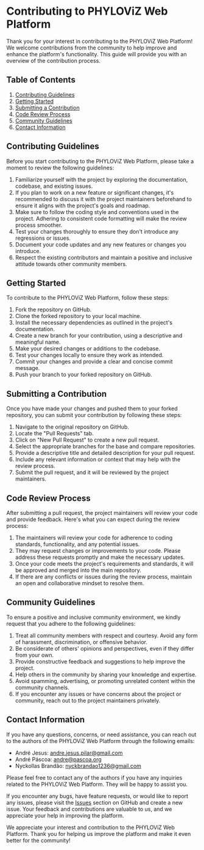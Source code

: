# Contributing to PHYLOViZ Web Platform

Thank you for your interest in contributing to the PHYLOViZ Web Platform! We welcome contributions from the community to help improve and enhance the platform's functionality. This guide will provide you with an overview of the contribution process.

## Table of Contents

1. [Contributing Guidelines](#contributing-guidelines)
2. [Getting Started](#getting-started)
3. [Submitting a Contribution](#submitting-a-contribution)
4. [Code Review Process](#code-review-process)
5. [Community Guidelines](#community-guidelines)
6. [Contact Information](#contact-information)

## Contributing Guidelines

Before you start contributing to the PHYLOViZ Web Platform, please take a moment to review the following guidelines:

1. Familiarize yourself with the project by exploring the documentation, codebase, and existing issues.
2. If you plan to work on a new feature or significant changes, it's recommended to discuss it with the project maintainers beforehand to ensure it aligns with the project's goals and roadmap.
3. Make sure to follow the coding style and conventions used in the project. Adhering to consistent code formatting will make the review process smoother.
4. Test your changes thoroughly to ensure they don't introduce any regressions or issues.
5. Document your code updates and any new features or changes you introduce.
6. Respect the existing contributors and maintain a positive and inclusive attitude towards other community members.

## Getting Started

To contribute to the PHYLOViZ Web Platform, follow these steps:

1. Fork the repository on GitHub.
2. Clone the forked repository to your local machine.
3. Install the necessary dependencies as outlined in the project's documentation.
4. Create a new branch for your contribution, using a descriptive and meaningful name.
5. Make your desired changes or additions to the codebase.
6. Test your changes locally to ensure they work as intended.
7. Commit your changes and provide a clear and concise commit message.
8. Push your branch to your forked repository on GitHub.

## Submitting a Contribution

Once you have made your changes and pushed them to your forked repository, you can submit your contribution by following these steps:

1. Navigate to the original repository on GitHub.
2. Locate the "Pull Requests" tab.
3. Click on "New Pull Request" to create a new pull request.
4. Select the appropriate branches for the base and compare repositories.
5. Provide a descriptive title and detailed description for your pull request.
6. Include any relevant information or context that may help with the review process.
7. Submit the pull request, and it will be reviewed by the project maintainers.

## Code Review Process

After submitting a pull request, the project maintainers will review your code and provide feedback. Here's what you can expect during the review process:

1. The maintainers will review your code for adherence to coding standards, functionality, and any potential issues.
2. They may request changes or improvements to your code. Please address these requests promptly and make the necessary updates.
3. Once your code meets the project's requirements and standards, it will be approved and merged into the main repository.
4. If there are any conflicts or issues during the review process, maintain an open and collaborative mindset to resolve them.

## Community Guidelines

To ensure a positive and inclusive community environment, we kindly request that you adhere to the following guidelines:

1. Treat all community members with respect and courtesy. Avoid any form of harassment, discrimination, or offensive behavior.
2. Be considerate of others' opinions and perspectives, even if they differ from your own.
3. Provide constructive feedback and suggestions to help improve the project.
4. Help others in the community by sharing your knowledge and expertise.
5. Avoid spamming, advertising, or promoting unrelated content within the community channels.
6. If you encounter any issues or have concerns about the project or community, reach out to the project maintainers privately.

## Contact Information

If you have any questions, concerns, or need assistance, you can reach out to the authors of the PHYLOViZ Web Platform through the following emails:

- André Jesus: [andre.jesus.pilar@gmail.com](mailto:andre.jesus.pilar@gmail.com)
- André Páscoa: [andre@pascoa.org](mailto:andre@pascoa.org)
- Nyckollas Brandão: [nyckbrandao1236@gmail.com](mailto:nyckbrandao1236@gmail.com)

Please feel free to contact any of the authors if you have any inquiries related to the PHYLOViZ Web Platform. They will be happy to assist you.

If you encounter any bugs, have feature requests, or would like to report any issues, please visit the [Issues](https://github.com/phyloviz/phyloviz-web-platform/issues) section 
on GitHub and create a new issue. 
Your feedback and contributions are valuable to us, and we appreciate your help in improving the platform.

We appreciate your interest and contribution to the PHYLOViZ Web Platform. Thank you for helping us improve the platform and make it even better for the community!
